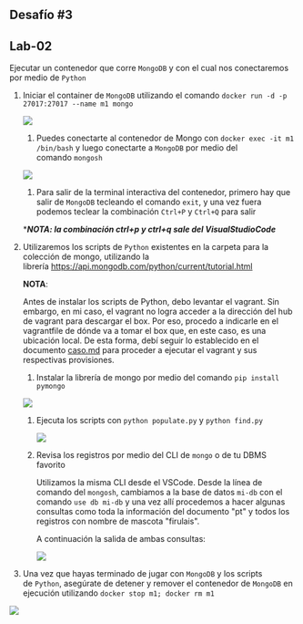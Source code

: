 ## Desafío #3

## Lab-02

Ejecutar un contenedor que corre `MongoDB` y con el cual nos conectaremos por medio de `Python`

1. Iniciar el container de `MongoDB` utilizando el comando `docker run -d -p 27017:27017 --name m1 mongo`
   
   ![](/home/petrizzo/Descargas/CursoDevOps/Desafio3/Captura%20de%20pantalla_2023-02-21_06-38-57.png)
   
   1. Puedes conectarte al contenedor de Mongo con `docker exec -it m1 /bin/bash` y luego conectarte a `MongoDB` por medio del comando `mongosh`
   
   ![](/home/petrizzo/Descargas/CursoDevOps/Desafio3/Captura%20de%20pantalla_2023-02-21_09-18-39.png)
   
   1. Para salir de la terminal interactiva del contenedor, primero hay que salir de `MongoDB` tecleando el comando `exit`, y una vez fuera podemos teclear la combinación `Ctrl+P` y `Ctrl+Q` para salir
   
   ****NOTA: la combinación ctrl+p y ctrl+q sale del VisualStudioCode***

2. Utilizaremos los scripts de `Python` existentes en la carpeta para la colección de mongo, utilizando la librería https://api.mongodb.com/python/current/tutorial.html
   
   **NOTA**:
   
   Antes de instalar  los scripts de Python, debo levantar el vagrant. Sin embargo, en mi caso, el vagrant no logra acceder a la dirección del hub de vagrant para descargar el box. Por eso, procedo a indicarle en el vagrantfile de dónde va a tomar el box que, en este caso, es una ubicación local. De esta forma, debí seguir lo establecido en el documento [caso.md](/home/petrizzo/Descargas/CursoDevOps/Caso.md) para proceder a ejecutar el vagrant y sus respectivas provisiones.
   
   
   
   1. Instalar la librería de mongo por medio del comando `pip install pymongo`
   
   ![](/home/petrizzo/Descargas/CursoDevOps/Desafio3/Captura%20de%20pantalla_2023-02-21_16-07-08.png)
   
   1. Ejecuta los scripts con `python populate.py` y `python find.py`
      
      ![](/home/petrizzo/Descargas/CursoDevOps/Desafio3/Captura%20de%20pantalla_2023-02-21_16-10-09.png)
   2. Revisa los registros por medio del CLI de `mongo` o de tu DBMS favorito
      
      
      
      Utilizamos la misma CLI desde el VSCode. Desde la línea de comando del `mongosh`, cambiamos a la base de datos `mi-db` con el comando `use db mi-db` y una vez allí procedemos a hacer algunas consultas como toda la información del documento "pt" y todos los registros con nombre de mascota "firulais".
      
      A continuación la salida de ambas consultas:
      
      ![](/home/petrizzo/Descargas/CursoDevOps/Desafio3/Captura%20de%20pantalla_2023-02-21_18-18-44.png)

3. Una vez que hayas terminado de jugar con `MongoDB` y los scripts de `Python`, asegúrate de detener y remover el contenedor de `MongoDB` en ejecución utilizando `docker stop m1; docker rm m1`

![](/home/petrizzo/Descargas/CursoDevOps/Desafio3/Captura%20de%20pantalla_2023-02-21_18-22-58.png)

